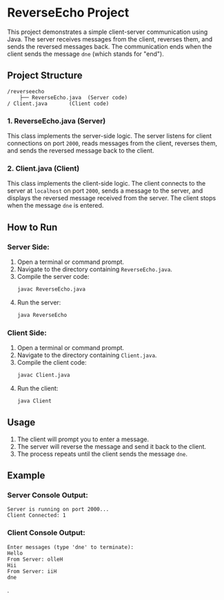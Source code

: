 
# ReverseEcho Project

This project demonstrates a simple client-server communication using Java. The server receives messages from the client, reverses them, and sends the reversed messages back. The communication ends when the client sends the message `dne` (which stands for "end").

## Project Structure

```
/reverseecho
    ├── ReverseEcho.java  (Server code)
/ Client.java       (Client code)
```

### 1. **ReverseEcho.java** (Server)
This class implements the server-side logic. The server listens for client connections on port `2000`, reads messages from the client, reverses them, 
and sends the reversed message back to the client.

### 2. **Client.java** (Client)
This class implements the client-side logic. The client connects to the server at `localhost` on port `2000`, sends a message to the server, 
and displays the reversed message received from the server. The client stops when the message `dne` is entered.

## How to Run

### Server Side:
1. Open a terminal or command prompt.
2. Navigate to the directory containing `ReverseEcho.java`.
3. Compile the server code:
   ```bash
   javac ReverseEcho.java
   ```
4. Run the server:
   ```bash
   java ReverseEcho
   ```

### Client Side:
1. Open a terminal or command prompt.
2. Navigate to the directory containing `Client.java`.
3. Compile the client code:
   ```bash
   javac Client.java
   ```
4. Run the client:
   ```bash
   java Client
   ```

## Usage

1. The client will prompt you to enter a message.
2. The server will reverse the message and send it back to the client.
3. The process repeats until the client sends the message `dne`.

## Example

### Server Console Output:
```
Server is running on port 2000...
Client Connected: 1
```

### Client Console Output:
```
Enter messages (type 'dne' to terminate):
Hello
From Server: olleH
Hii
From Server: iiH
dne
```

.
